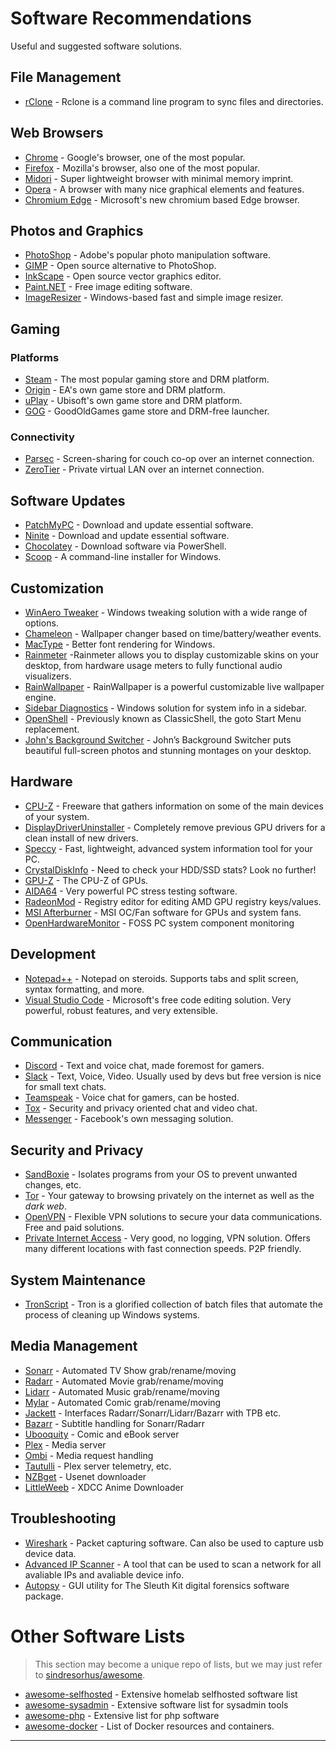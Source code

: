 # Software Recommendations
Useful and suggested software solutions. 

## File Management
- [rClone](https://rclone.org/downloads/) - Rclone is a command line program to sync files and directories.

## Web Browsers 
- [Chrome](https://google.com/chrome) - Google's browser, one of the most popular.
- [Firefox](https://www.mozilla.org/en-US/firefox/) - Mozilla's browser, also one of the most popular.
- [Midori](https://www.midori-browser.org/) - Super lightweight browser with minimal memory imprint.
- [Opera](https://www.opera.com/) - A browser with many nice graphical elements and features.
- [Chromium Edge](https://www.microsoftedgeinsider.com/en-us/download/) - Microsoft's new chromium based Edge browser.

## Photos and Graphics
- [PhotoShop](https://www.adobe.com/products/photoshop.html) - Adobe's popular photo manipulation software.
- [GIMP](https://www.gimp.org/) - Open source alternative to PhotoShop.
- [InkScape](https://inkscape.org/) - Open source vector graphics editor.
- [Paint.NET](https://getpaint.net/) - Free image editing software.
- [ImageResizer](https://www.bricelam.net/ImageResizer/) - Windows-based fast and simple image resizer.

## Gaming
### Platforms
- [Steam](https://steampowered.com/) - The most popular gaming store and DRM platform.
- [Origin](https://origin.com/) - EA's own game store and DRM platform.
- [uPlay](https://uplay.com/) - Ubisoft's own game store and DRM platform.
- [GOG](https://gog.com/) - GoodOldGames game store and DRM-free launcher.

### Connectivity
- [Parsec](https://parsecgaming.com/) - Screen-sharing for couch co-op over an internet connection.
- [ZeroTier](https://www.zerotier.com/) - Private virtual LAN over an internet connection.

## Software Updates
- [PatchMyPC](https://patchmypc.com/home-updater-overview/) - Download and update essential software.
- [Ninite](https://ninite.com/) - Download and update essential software.
- [Chocolatey](https://chocolatey.org/) - Download software via PowerShell.
- [Scoop](https://scoop.sh/) - A command-line installer for Windows.

## Customization
- [WinAero Tweaker](https://winaero.com/) - Windows tweaking solution with a wide range of options.
- [Chameleon](https://github.com/ianmartinez/Chameleon/) - Wallpaper changer based on time/battery/weather events.
- [MacType](https://github.com/snowie2000/mactype/) - Better font rendering for Windows.
- [Rainmeter](https://www.rainmeter.net/) -Rainmeter allows you to display customizable skins on your desktop, from hardware usage meters to fully functional audio visualizers.
- [RainWallpaper](https://rainysoft.cc/rainwallpaper.html) - RainWallpaper is a powerful customizable live wallpaper engine.
- [Sidebar Diagnostics](https://github.com/ArcadeRenegade/SidebarDiagnostics/) - Windows solution for system info in a sidebar.
- [OpenShell](https://github.com/Open-Shell/Open-Shell-Menu/) - Previously known as ClassicShell, the goto Start Menu replacement.
- [John's Background Switcher](https://johnsad.ventures/software/backgroundswitcher/) - John’s Background Switcher puts beautiful full-screen photos and stunning montages on your desktop.

## Hardware
- [CPU-Z](https://cpuid.com/softwares/cpu-z.html) - Freeware that gathers information on some of the main devices of your system.
- [DisplayDriverUninstaller](https://www.wagnardsoft.com/) - Completely remove previous GPU drivers for a clean install of new drivers.
- [Speccy](https://www.ccleaner.com/speccy) - Fast, lightweight, advanced system information tool for your PC.
- [CrystalDiskInfo](https://crystalmark.info/en/software/crystaldiskinfo/) - Need to check your HDD/SSD stats? Look no further!
- [GPU-Z](https://www.techpowerup.com/gpuz/) - The CPU-Z of GPUs.
- [AIDA64](https://www.aida64.com/) - Very powerful PC stress testing software.
- [RadeonMod](https://guru3d.com/files-details/amd-registry-editor-download.html) - Registry editor for editing AMD GPU registry keys/values.
- [MSI Afterburner](https://msi.com/page/afterburner) - MSI OC/Fan software for GPUs and system fans.
- [OpenHardwareMonitor](https://openhardwaremonitor.org/) - FOSS PC system component monitoring

## Development
- [Notepad++](https://notepad-plus-plus.org/) - Notepad on steroids. Supports tabs and split screen, syntax formatting, and more.
- [Visual Studio Code](https://code.visualstudio.com/) - Microsoft's free code editing solution. Very powerful, robust features, and very extensible.

## Communication 
- [Discord](https://discordapp.com/) - Text and voice chat, made foremost for gamers.
- [Slack](https://slack.com/) - Text, Voice, Video. Usually used by devs but free version is nice for small text chats.
- [Teamspeak](https://www.teamspeak.com/en/) - Voice chat for gamers, can be hosted.
- [Tox](https://tox.chat) - Security and privacy oriented chat and video chat.
- [Messenger](https://messanger.com) - Facebook's own messaging solution.

## Security and Privacy
- [SandBoxie](https://sandboxie.com) - Isolates programs from your OS to prevent unwanted changes, etc.
- [Tor](https://torproject.org) - Your gateway to browsing privately on the internet as well as the *dark web*.
- [OpenVPN](https://openvpn.net/) - Flexible VPN solutions to secure your data communications. Free and paid solutions.
- [Private Internet Access](https://privateinternetaccess.com) - Very good, no logging, VPN solution. Offers many different locations with fast connection speeds. P2P friendly.

## System Maintenance
- [TronScript](https://www.reddit.com/r/TronScript/) - Tron is a glorified collection of batch files that automate the process of cleaning up Windows systems.

## Media Management
- [Sonarr](https://sonarr.tv/) - Automated TV Show grab/rename/moving
- [Radarr](https://radarr.video/) - Automated Movie grab/rename/moving
- [Lidarr](https://lidarr.audio/) - Automated Music grab/rename/moving
- [Mylar](https://github.com/evilhero/mylar) - Automated Comic grab/rename/moving
- [Jackett](https://github.com/Jackett/Jackett) - Interfaces Radarr/Sonarr/Lidarr/Bazarr with TPB etc.
- [Bazarr](https://github.com/morpheus65535/bazarr) - Subtitle handling for Sonarr/Radarr
- [Ubooquity](https://vaemendis.net/ubooquity/) - Comic and eBook server
- [Plex](https://plex.tv) - Media server
- [Ombi](https://ombi.io/) - Media request handling
- [Tautulli](https://tautulli.com/) - Plex server telemetry, etc.
- [NZBget](https://nzbget.net/) - Usenet downloader
- [LittleWeeb](https://littleweeb.github.io/) - XDCC Anime Downloader

## Troubleshooting
- [Wireshark](https://www.wireshark.org/) - Packet capturing software. Can also be used to capture usb device data.
- [Advanced IP Scanner](https://www.advanced-ip-scanner.com/) - A tool that can be used to scan a network for all avaliable IPs and avaliable device info.
- [Autopsy](https://www.sleuthkit.org/autopsy/) - GUI utility for The Sleuth Kit digital forensics software package.

# Other Software Lists
> This section may become a unique repo of lists, but we may just refer to [sindresorhus/awesome](https://github.com/sindresorhus/awesome).

- [awesome-selfhosted](https://github.com/Kickball/awesome-selfhosted) - Extensive homelab selfhosted software list
- [awesome-sysadmin](https://github.com/kahun/awesome-sysadmin) - Extensive software list for sysadmin tools
- [awesome-php](https://github.com/ziadoz/awesome-php) - Extensive list for php software
- [awesome-docker](https://github.com/veggiemonk/awesome-docker) - List of Docker resources and containers.
----
